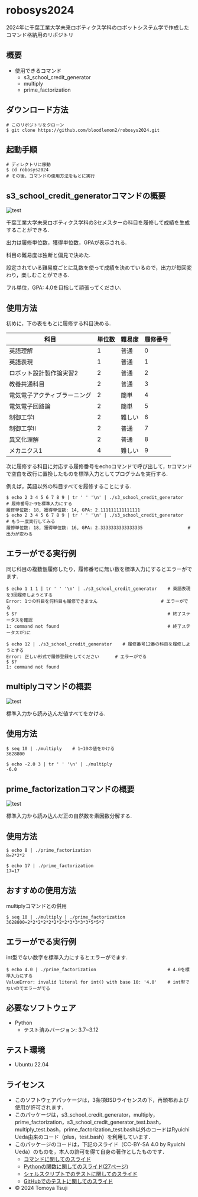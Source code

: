 # robosys2024
2024年に千葉工業大学未来ロボティクス学科のロボットシステム学で作成したコマンド格納用のリポジトリ

## 概要

- 使用できるコマンド
    - s3_school_credit_generator
    - multiply
    - prime_factorization

## ダウンロード方法

```
# このリポジトリをクローン
$ git clone https://github.com/bloodlemon2/robosys2024.git
```

## 起動手順

```
# ディレクトリに移動
$ cd robosys2024
# その後，コマンドの使用方法をもとに実行
```

## s3_school_credit_generatorコマンドの概要
![test](https://github.com/bloodlemon2/robosys2024/actions/workflows/s3_school_credit_generator_test.yml/badge.svg)

千葉工業大学未来ロボティクス学科の3セメスターの科目を履修して成績を生成することができる.

出力は履修単位数，獲得単位数，GPAが表示される.

科目の難易度は独断と偏見で決めた.

設定されている難易度ごとに乱数を使って成績を決めているので，出力が毎回変わり，楽しむことができる.

フル単位，GPA: 4.0を目指して頑張ってください.

## 使用方法

初めに，下の表をもとに履修する科目決める.

| 科目                         | 単位数 | 難易度 | 履修番号 |
| ---------------------------- | ------ | ------ | -------- |
| 英語理解                     | 1      | 普通   | 0        |
| 英語表現                     | 1      | 普通   | 1        |
| ロボット設計製作論実習2      | 2      | 普通   | 2        |
| 教養共通科目                 | 2      | 普通   | 3        |
| 電気電子アクティブラーニング | 2      | 簡単   | 4        |
| 電気電子回路論               | 2      | 簡単   | 5        |
| 制御工学Ⅰ                    | 2      | 難しい | 6        |
| 制御工学Ⅱ                    | 2      | 普通   | 7        |
| 異文化理解                   | 2      | 普通   | 8        |
| メカニクス1                  | 4      | 難しい | 9        |

次に履修する科目に対応する履修番号をechoコマンドで呼び出して，trコマンドで空白を改行に置換したものを標準入力としてプログラムを実行する.

例えば，英語以外の科目すべてを履修することにする.

```
$ echo 2 3 4 5 6 7 8 9 | tr ' ' '\n' | ./s3_school_credit_generator    # 履修番号2~9を標準入力にする
履修単位数: 18, 獲得単位数: 14, GPA: 2.111111111111111
$ echo 2 3 4 5 6 7 8 9 | tr ' ' '\n' | ./s3_school_credit_generator    # もう一度実行してみる
履修単位数: 18, 獲得単位数: 16, GPA: 2.3333333333333335                 # 出力が変わる
```

## エラーがでる実行例
同じ科目の複数個履修したり，履修番号に無い数を標準入力にするとエラーがでます.

```
$ echo 1 1 1 | tr ' ' '\n' | ./s3_school_credit_generator    # 英語表現を3回履修しようとする
Error: 1つの科目を何科目も履修できません                        # エラーがでる
$ $?                                                         # 終了ステータスを確認
1: command not found                                         # 終了ステータスが1に
```
```
$ echo 12 | ./s3_school_credit_generator    # 履修番号12番の科目を履修しようとする
Error: 正しい形式で履修登録をしてください      # エラーがでる
$ $?
1: command not found
```

## multiplyコマンドの概要
![test](https://github.com/bloodlemon2/robosys2024/actions/workflows/multiply_test.yml/badge.svg)

標準入力から読み込んだ値すべてをかける.

## 使用方法

```
$ seq 10 | ./multiply    # 1~10の値をかける
3628800
```
```
$ echo -2.0 3 | tr ' ' '\n' | ./multiply
-6.0
```

## prime_factorizationコマンドの概要
![test](https://github.com/bloodlemon2/robosys2024/actions/workflows/prime_factorization_test.yml/badge.svg)

標準入力から読み込んだ正の自然数を素因数分解する.

## 使用方法

```
$ echo 8 | ./prime_factorization
8=2*2*2
```
```
$ echo 17 | ./prime_factorization
17=17
```
## おすすめの使用方法
multiplyコマンドとの併用

```
$ seq 10 | ./multiply | ./prime_factorization
3628800=2*2*2*2*2*2*2*2*3*3*3*3*5*5*7
```

## エラーがでる実行例
int型でない数字を標準入力にするとエラーがでます.
```
$ echo 4.0 | ./prime_factorization                           # 4.0を標準入力にする
ValueError: invalid literal for int() with base 10: '4.0'    # int型でないのでエラーがでる
```

## 必要なソフトウェア
- Python
    - テスト済みバージョン: 3.7~3.12

## テスト環境
- Ubuntu 22.04

## ライセンス

- このソフトウェアパッケージは，3条項BSDライセンスの下，再頒布および使用が許可されます．
- このパッケージは，s3_school_credit_generator，multiply，prime_factorization，s3_school_credit_generator_test.bash，multiply_test.bash，prime_factorization_test.bash以外のコードはRyuichi Ueda由来のコード（plus，test.bash）を利用しています．
- このパッケージのコードは，下記のスライド（CC-BY-SA 4.0 by Ryuichi Ueda）のものを，本人の許可を得て自身の著作としたものです．
  - [コマンドに関してのスライド](https://ryuichiueda.github.io/slides_marp/robosys2024/lesson3.html)
  - [Pythonの関数に関してのスライド(27ページ)](https://ryuichiueda.github.io/slides_marp/robosys2024/lesson4.html#27)
  - [シェルスクリプトでのテストに関してのスライド](https://ryuichiueda.github.io/slides_marp/robosys2024/lesson6.html)
  - [GitHubでのテストに関してのスライド](https://ryuichiueda.github.io/slides_marp/robosys2024/lesson7.html)
- © 2024 Tomoya Tsuji
